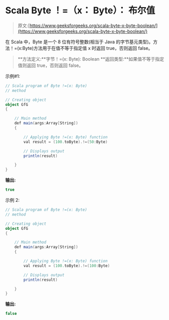 # Scala Byte ！=（x： Byte）： 布尔值

> 原文:[https://www.geeksforgeeks.org/scala-byte-x-byte-boolean/](https://www.geeksforgeeks.org/scala-byte-x-byte-boolean/)

在 Scala 中，Byte 是一个 8 位有符号整数(相当于 Java 的字节基元类型)。方法！=(x:Byte)方法用于在值不等于指定值 x 时返回 true，否则返回 false。

> **方法定义:**字节！=(x: Byte): Boolean
> **返回类型:**如果值不等于指定值则返回 true，否则返回 false。

示例#1:

```scala
// Scala program of Byte !=(x: Byte) 
// method 

// Creating object 
object GfG 
{ 

    // Main method 
    def main(args:Array[String]) 
    { 

        // Applying Byte !=(x: Byte) function 
        val result = (100.toByte).!=(50:Byte) 

        // Displays output 
        println(result) 

    } 
} 
```

**输出:**

```scala
true
```

示例 2:

```scala
// Scala program of Byte !=(x: Byte) 
// method 

// Creating object 
object GfG 
{ 

    // Main method 
    def main(args:Array[String]) 
    { 

        // Applying Byte !=(x: Byte) function 
        val result = (100.toByte).!=(100:Byte) 

        // Displays output 
        println(result) 

    } 
} 
```

**输出:**

```scala
false
```